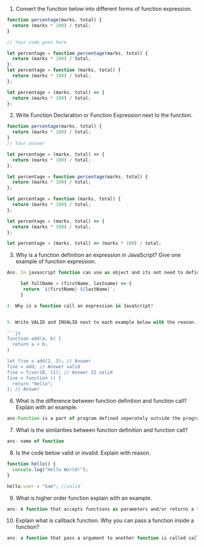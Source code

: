 1. Convert the function below into different forms of function expression.

```js
function percentage(marks, total) {
  return (marks * 100) / total;
}

// Your code goes here

let percentage = function percentage(marks, total) {
  return (marks * 100) / total;
};
let percentage = function (marks, total) {
  return (marks * 100) / total;
};

let percentage = (marks, total) => {
  return (marks * 100) / total;
};
```

2. Write Function Declaration or Function Expression next to the function.

```js
function percentage(marks, total) {
  return (marks * 100) / total;
}
// Your answer

let percentage = (markx, total) => {
  return (marks * 100) / total;
};
```

```js
let percentage = function percentage(marks, total) {
  return (marks * 100) / total;
};
```

```js
let percentage = function (marks, total) {
  return (marks * 100) / total;
};
```

```js
let percentage = (marks, total) => {
  return (marks * 100) / total;
};
```

```js
let percentage = (marks, total) => (marks * 100) / total;
```

3. Why is a function definition an expression in JavaScript? Give one example of function expression.

````js
Ans. In javascript function can use as object and its not need to define function name.

     let fullName = (firstName, lastname) => {
      return `${firstName} ${lastName}`;
     }

4. Why is a function call an expression in JavaScript?


5. Write VALID and INVALID next to each example below with the reason.

```js
function add(a, b) {
  return a + b;
}

let five = add(2, 3); // Answer
five = add; // Answer valid
five = five(10, 11); // Answer 21 valid
five = function () {
  return "Hello";
}; // Answer
````

6. What is the difference between function definition and function call? Explain with an example.
```js
ans-Function is a part of program defined seperately outside the program whereas function call is calling of the function.
```

7. What is the similarities between function definition and function call?
```js
ans- name of function
```

8. Is the code below valid or invalid. Explain with reason.

```js
function hello() {
  console.log("Hello World!");
}

hello.user = "Sam"; //valid
```

9. What is higher order function explain with an example.
```js
ans- A function that accepts functions as parameters and/or returns a function.
```

10. Explain what is callback function. Why you can pass a function inside a function?
```js
ans- a function that pass a argument to another function is called callback function.  Making functions more dynamic thats why we pass function inside function.
